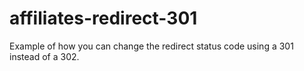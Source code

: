 affiliates-redirect-301
=======================

Example of how you can change the redirect status code using a 301 instead of a 302.
